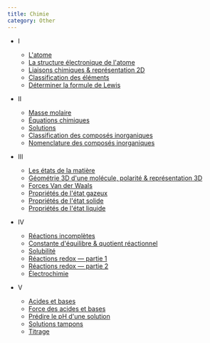 ```yaml
---
title: Chimie
category: Other
---
```


* I
  * [L'atome](!chemistry/1-atom.md)
  * [La structure électronique de l'atome](!chemistry/2-electricity.md)
  * [Liaisons chimiques & représentation 2D](!chemistry/3-bond.md)
  * [Classification des éléments](!chemistry/class-element.md)
  * [Déterminer la formule de Lewis](!chemistry/lewis.md)

* II
  * [Masse molaire](!chemistry/4-mole.md)
  * [Équations chimiques](!chemistry/5-stoechiometry.md)
  * [Solutions](!chemistry/6-solution.md)
  * [Classification des composés inorganiques](!chemistry/class-compound.md)
  * [Nomenclature des composés inorganiques](!chemistry/name-compound.md)

* III
  * [Les états de la matière](!chemistry/7-state.md)
  * [Géométrie 3D d'une molécule, polarité & représentation 3D](!chemistry/3d-geometry.md)
  * [Forces Van der Waals](!chemistry/8-forces.md)
  * [Propriétés de l'état gazeux](!chemistry/properties-gas.md)
  * [Propriétés de l'état solide](!chemistry/properties-solid.md)
  * [Propriétés de l'état liquide](!chemistry/properties-liquid.md)

* IV
  * [Réactions incomplètes](!chemistry/9-reactions-p.md)
  * [Constante d'équilibre & quotient réactionnel](!chemistry/10-equilibrium.md)
  * [Solubilité](!chemistry/11-precipitation.md)
  * [Réactions redox — partie 1](!chemistry/12-redox.md)
  * [Réactions redox — partie 2](!chemistry/12-redox-II.md)
  * [Électrochimie](!chemistry/13-electricity.md)

* V
  * [Acides et bases](!chemistry/14-acids.md)
  * [Force des acides et bases](!chemistry/14-acids-II.md)
  * [Prédire le pH d'une solution](!chemistry/ph-prediction.md)
  * [Solutions tampons](!chemistry/15-buffer.md)
  * [Titrage](!chemistry/16-titration.md)
